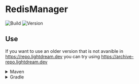 # RedisManager

![Build](https://github.com/L1ghtDream/RedisManager/actions/workflows/build.yml/badge.svg)
![Version](https://img.shields.io/badge/Version-1.14.1-red.svg)

## Use

If you want to use an older version that is not avanible in https://repo.lightdream.dev you can try using https://archive-repo.lightdream.dev

<details>
  <summary>Maven</summary><blockquote>
  <details><summary>repo.lightdream.dev</summary>

```xml
<repositories>
    <repository>
        <id>lightdream-repo</id>
        <url>https://repo.lightdream.dev/</url>
    </repository>
</repositories>
```

```xml
<dependenies>
    <dependency>
        <groupId>dev.lightdream</groupId>
        <artifactId>redis-manager</artifactId>
        <version>1.14.1</version>
    </dependency>
</dependenies>
```

  </details>

  <details><summary  style="padding-left:25px">jitpack.io</summary>

```xml
<repositories>
    <repository>
        <id>jitpack.io</id>
        <url>https://jitpack.io</url>
    </repository>
</repositories>
```

```xml
<dependencies>
    <dependency>
        <groupId>com.github.L1ghtDream</groupId>
        <artifactId>redis-manager</artifactId>
        <version>1.14.1</version>
    </dependency>
</dependencies>
```

</blockquote></details>

</details>

<details><summary>Gradle</summary><blockquote>

  <details><summary>Groovy</summary><blockquote>

  <details><summary>repo.lightdream.dev</summary>

```groovy
repositories {
    maven("https://repo.lightdream.dev/")
}
```

```groovy
dependencies {
    implementation "dev.lightdream:redis-manager:1.14.1"
}
```
  </details>

  <details><summary>jitpack.io</summary>

```groovy
repositories {
    maven { url "https://jitpack.io" }
}
```

```groovy
dependencies {
    implementation "com.github.L1ghtDream:redis-manager:1.14.1"
}
```
  </details>
</blockquote></details>

  <details>
    <summary>Kotlin</summary><blockquote>

  <details>
<summary>repo.lightdream.dev</summary>

```groovy
repositories {
    maven { url "https://repo.lightdream.dev/" }
}
```

```groovy
dependencies {
    implementation("dev.lightdream:redis-manager:1.14.1")
}
```
  </details>
  <details>
  <summary style="padding-left:50px">jitpack.io</summary>

```kotlin
repositories {
    maven("https://jitpack.io")
}
```

```kotlin
dependencies {
    implementation("com.github.L1ghtDream:redis-manager:1.14.1")
}
```



</details>

  </blockquote></details>

</blockquote></details>




